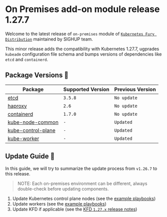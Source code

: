 # On Premises add-on module release 1.27.7

Welcome to the latest release of `on-premises` module of [`Kubernetes Fury Distribution`](https://github.com/sighupio/fury-distribution) maintained by SIGHUP team.

This minor release adds the compatibility with Kubernetes 1.27.7, ugprades `kubeadm` configuration file schema and bumps versions of dependencies like `etcd` and `containerd`.

## Package Versions 🚢

| Package                                        | Supported Version | Previous Version |
| ---------------------------------------------- | ----------------- | ---------------- |
| [etcd](roles/etcd)                             | `3.5.8`           | `No update`      |
| [haproxy](roles/haproxy)                       | `2.6`             | `No update`      |
| [containerd](roles/containerd)                 | `1.7.0`           | `No update`      |
| [kube-node-common](roles/kube-node-common)     | `-`               | `Updated`        |
| [kube-control-plane](roles/kube-control-plane) | `-`               | `Updated`        |
| [kube-worker](roles/kube-worker)               | `-`               | `Updated`        |

## Update Guide 🦮

In this guide, we will try to summarize the update process from `v1.26.7` to this release.
  
> NOTE: Each on-premises environment can be different, always double-check before updating components.

1. Update Kubernetes control plane nodes (see the [example playbooks](examples/playbooks))
2. Update workers (see the [example playbooks](examples/playbooks))
3. Update KFD if applicable (see the [KFD `1.27.x` release notes](https://github.com/sighupio/fury-distribution/tree/master/docs/releases))